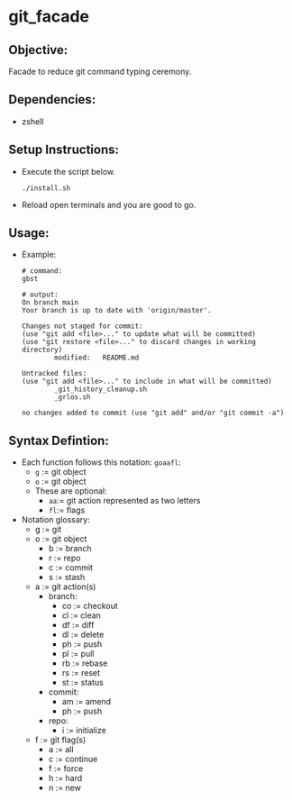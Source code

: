 # git_facade

##  Objective:
Facade to reduce git command typing ceremony.

## Dependencies:
- zshell 

## Setup Instructions:
- Execute the script below.
    ```shell
    ./install.sh
    ```

- Reload open terminals and you are good to go.

## Usage:
- Example:

    ```shell
    # command:
    gbst

    # output:
    On branch main
    Your branch is up to date with 'origin/master'.

    Changes not staged for commit:
    (use "git add <file>..." to update what will be committed)
    (use "git restore <file>..." to discard changes in working directory)
            modified:   README.md

    Untracked files:
    (use "git add <file>..." to include in what will be committed)
            _git_history_cleanup.sh
            _grlos.sh

    no changes added to commit (use "git add" and/or "git commit -a")
    ```

## Syntax Defintion:
- Each function follows this notation: `goaafl`:
    - `g` := git object
    - `o` := git object
    - These are optional:
        - `aa`:= git action represented as two letters
        - `fl`:= flags
- Notation glossary:
    - g := git
    - o := git object 
        - b := branch
        - r := repo
        - c := commit
        - s := stash
    - a := git action(s) 
        - branch:
            - co := checkout
            - cl := clean
            - df := diff
            - dl := delete
            - ph := push
            - pl := pull
            - rb := rebase
            - rs := reset
            - st := status
        - commit:
            - am := amend
            - ph := push
        - repo:
            - i  := initialize
    - f := git flag(s)
        - a := all
        - c := continue
        - f := force
        - h := hard
        - n := new